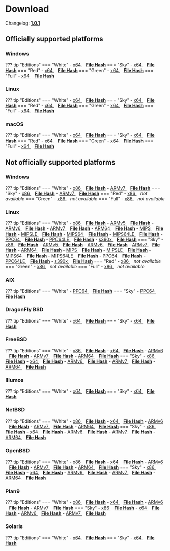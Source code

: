 # Download

Changelog: [**1.0.1**](../Changelog.md#101-_-august-06-2020)

## Officially supported platforms

### Windows

??? tip "Editions"
    === "White"
        - <a href="/dl/1.0.1/white/windows/dixer_amd64.exe">x64 </a> &nbsp;&nbsp; **<a href="/dl/1.0.1/white/windows/dixer_amd64_checksum.json">File Hash</a>**
    === "Sky"
        - <a href="/dl/1.0.1/sky/windows/dixer_amd64.exe">x64 </a> &nbsp;&nbsp; **<a href="/dl/1.0.1/sky/windows/dixer_amd64_checksum.json">File Hash</a>**
    === "Red"
        - <a href="/dl/1.0.1/red/windows/dixer_amd64.exe">x64 </a> &nbsp;&nbsp; **<a href="/dl/1.0.1/red/windows/dixer_amd64_checksum.json">File Hash</a>**
    === "Green"
        - <a href="/dl/1.0.1/green/windows/dixer_amd64.exe">x64 </a> &nbsp;&nbsp; **<a href="/dl/1.0.1/green/windows/dixer_amd64_checksum.json">File Hash</a>**
    === "Full"
        - <a href="/dl/1.0.1/full/windows/dixer_amd64.exe">x64 </a> &nbsp;&nbsp; **<a href="/dl/1.0.1/full/windows/dixer_amd64_checksum.json">File Hash</a>**

### Linux

??? tip "Editions"
    === "White"
        - <a href="/dl/1.0.1/white/linux/dixer_amd64">x64 </a> &nbsp;&nbsp; **<a href="/dl/1.0.1/white/linux/dixer_amd64_checksum.json">File Hash</a>**
    === "Sky"
        - <a href="/dl/1.0.1/sky/linux/dixer_amd64">x64 </a> &nbsp;&nbsp; **<a href="/dl/1.0.1/sky/linux/dixer_amd64_checksum.json">File Hash</a>**
    === "Red"
        - <a href="/dl/1.0.1/red/linux/dixer_amd64">x64 </a> &nbsp;&nbsp; **<a href="/dl/1.0.1/red/linux/dixer_amd64_checksum.json">File Hash</a>**
    === "Green"
        - <a href="/dl/1.0.1/green/linux/dixer_amd64">x64 </a> &nbsp;&nbsp; **<a href="/dl/1.0.1/green/linux/dixer_amd64_checksum.json">File Hash</a>**
    === "Full"
        - <a href="/dl/1.0.1/full/linux/dixer_amd64">x64 </a> &nbsp;&nbsp; **<a href="/dl/1.0.1/full/linux/dixer_amd64_checksum.json">File Hash</a>**

### macOS

??? tip "Editions"
    === "White"
        - <a href="/dl/1.0.1/white/darwin/dixer_amd64">x64 </a> &nbsp;&nbsp; **<a href="/dl/1.0.1/white/darwin/dixer_amd64_checksum.json">File Hash</a>**
    === "Sky"
        - <a href="/dl/1.0.1/sky/darwin/dixer_amd64">x64 </a> &nbsp;&nbsp; **<a href="/dl/1.0.1/sky/darwin/dixer_amd64_checksum.json">File Hash</a>**
    === "Red"
        - <a href="/dl/1.0.1/red/darwin/dixer_amd64">x64 </a> &nbsp;&nbsp; **<a href="/dl/1.0.1/red/darwin/dixer_amd64_checksum.json">File Hash</a>**
    === "Green"
        - <a href="/dl/1.0.1/green/darwin/dixer_amd64">x64 </a> &nbsp;&nbsp; **<a href="/dl/1.0.1/green/darwin/dixer_amd64_checksum.json">File Hash</a>**
    === "Full"
        - <a href="/dl/1.0.1/full/darwin/dixer_amd64">x64 </a> &nbsp;&nbsp; **<a href="/dl/1.0.1/full/darwin/dixer_amd64_checksum.json">File Hash</a>**

## Not officially supported platforms

### Windows

??? tip "Editions"
    === "White"
        - <a href="/dl/1.0.1/white/windows/dixer_386.exe">x86 </a> &nbsp;&nbsp; **<a href="/dl/1.0.1/white/windows/dixer_386_checksum.json">File Hash</a>**
        - <a href="/dl/1.0.1/white/windows/dixer_armV7.exe">ARMv7 </a> &nbsp;&nbsp; **<a href="/dl/1.0.1/white/windows/dixer_armV7_checksum.json">File Hash</a>**
    === "Sky"
        - <a href="/dl/1.0.1/sky/windows/dixer_386.exe">x86 </a> &nbsp;&nbsp; **<a href="/dl/1.0.1/sky/windows/dixer_386_checksum.json">File Hash</a>**
        - <a href="/dl/1.0.1/white/windows/dixer_armV7.exe">ARMv7 </a> &nbsp;&nbsp; **<a href="/dl/1.0.1/sky/windows/dixer_armV7_checksum.json">File Hash</a>**
    === "Red"
        - <a href="/dl/1.0.1/red/windows/dixer_386.exe">x86 </a> &nbsp;&nbsp; *not available*
    === "Green"
        - <a href="/dl/1.0.1/green/windows/dixer_386.exe">x86 </a> &nbsp;&nbsp; *not available*
    === "Full"
        - <a href="/dl/1.0.1/full/windows/dixer_386.exe">x86 </a> &nbsp;&nbsp; *not available*

### Linux

??? tip "Editions"
    === "White"
        - <a href="/dl/1.0.1/white/linux/dixer_386">x86 </a> &nbsp;&nbsp; **<a href="/dl/1.0.1/white/linux/dixer_386_checksum.json">File Hash</a>**
        - <a href="/dl/1.0.1/white/linux/dixer_armV5">ARMv5 </a> &nbsp;&nbsp; **<a href="/dl/1.0.1/white/linux/dixer_armV5_checksum.json">File Hash</a>**
        - <a href="/dl/1.0.1/white/linux/dixer_armV6">ARMv6 </a> &nbsp;&nbsp; **<a href="/dl/1.0.1/white/linux/dixer_armV6_checksum.json">File Hash</a>**
        - <a href="/dl/1.0.1/white/linux/dixer_armV7">ARMv7 </a> &nbsp;&nbsp; **<a href="/dl/1.0.1/white/linux/dixer_armV7_checksum.json">File Hash</a>**
        - <a href="/dl/1.0.1/white/linux/dixer_arm64">ARM64 </a> &nbsp;&nbsp; **<a href="/dl/1.0.1/white/linux/dixer_arm64_checksum.json">File Hash</a>**
        - <a href="/dl/1.0.1/white/linux/dixer_mips">MIPS </a> &nbsp;&nbsp; **<a href="/dl/1.0.1/white/linux/dixer_mips_checksum.json">File Hash</a>**
        - <a href="/dl/1.0.1/white/linux/dixer_mipsle">MIPSLE </a> &nbsp;&nbsp; **<a href="/dl/1.0.1/white/linux/dixer_mipsle_checksum.json">File Hash</a>**
        - <a href="/dl/1.0.1/white/linux/dixer_mips64">MIPS64 </a> &nbsp;&nbsp; **<a href="/dl/1.0.1/white/linux/dixer_mips64_checksum.json">File Hash</a>**
        - <a href="/dl/1.0.1/white/linux/dixer_mips64le">MIPS64LE </a> &nbsp;&nbsp; **<a href="/dl/1.0.1/white/linux/dixer_mips64le_checksum.json">File Hash</a>**
        - <a href="/dl/1.0.1/white/linux/dixer_ppc64">PPC64 </a> &nbsp;&nbsp; **<a href="/dl/1.0.1/white/linux/dixer_ppc64_checksum.json">File Hash</a>**
        - <a href="/dl/1.0.1/white/linux/dixer_ppc64le">PPC64LE </a> &nbsp;&nbsp; **<a href="/dl/1.0.1/white/linux/dixer_ppc64le_checksum.json">File Hash</a>**
        - <a href="/dl/1.0.1/white/linux/dixer_s390x">s390x </a> &nbsp;&nbsp; **<a href="/dl/1.0.1/white/linux/dixer_s390x_checksum.json">File Hash</a>**
    === "Sky"
        - <a href="/dl/1.0.1/sky/linux/dixer_386">x86 </a> &nbsp;&nbsp; **<a href="/dl/1.0.1/sky/linux/dixer_386_checksum.json">File Hash</a>**
        - <a href="/dl/1.0.1/sky/linux/dixer_armV5">ARMv5 </a> &nbsp;&nbsp; **<a href="/dl/1.0.1/sky/linux/dixer_armV5_checksum.json">File Hash</a>**
        - <a href="/dl/1.0.1/sky/linux/dixer_armV6">ARMv6 </a> &nbsp;&nbsp; **<a href="/dl/1.0.1/sky/linux/dixer_armV6_checksum.json">File Hash</a>**
        - <a href="/dl/1.0.1/sky/linux/dixer_armV7">ARMv7 </a> &nbsp;&nbsp; **<a href="/dl/1.0.1/sky/linux/dixer_armV7_checksum.json">File Hash</a>**
        - <a href="/dl/1.0.1/sky/linux/dixer_arm64">ARM64 </a> &nbsp;&nbsp; **<a href="/dl/1.0.1/sky/linux/dixer_arm64_checksum.json">File Hash</a>**
        - <a href="/dl/1.0.1/sky/linux/dixer_mips">MIPS </a> &nbsp;&nbsp; **<a href="/dl/1.0.1/sky/linux/dixer_mips_checksum.json">File Hash</a>**
        - <a href="/dl/1.0.1/sky/linux/dixer_mipsle">MIPSLE </a> &nbsp;&nbsp; **<a href="/dl/1.0.1/sky/linux/dixer_mipsle_checksum.json">File Hash</a>**
        - <a href="/dl/1.0.1/sky/linux/dixer_mips64">MIPS64 </a> &nbsp;&nbsp; **<a href="/dl/1.0.1/sky/linux/dixer_mips64_checksum.json">File Hash</a>**
        - <a href="/dl/1.0.1/sky/linux/dixer_mips64le">MIPS64LE </a> &nbsp;&nbsp; **<a href="/dl/1.0.1/sky/linux/dixer_mips64le_checksum.json">File Hash</a>**
        - <a href="/dl/1.0.1/sky/linux/dixer_ppc64">PPC64 </a> &nbsp;&nbsp; **<a href="/dl/1.0.1/sky/linux/dixer_ppc64_checksum.json">File Hash</a>**
        - <a href="/dl/1.0.1/sky/linux/dixer_ppc64le">PPC64LE </a> &nbsp;&nbsp; **<a href="/dl/1.0.1/sky/linux/dixer_ppc64le_checksum.json">File Hash</a>**
        - <a href="/dl/1.0.1/sky/linux/dixer_s390x">s390x </a> &nbsp;&nbsp; **<a href="/dl/1.0.1/sky/linux/dixer_s390x_checksum.json">File Hash</a>**
    === "Red"
        - <a href="/dl/1.0.1/red/linux/dixer_386">x86 </a> &nbsp;&nbsp; *not available*
    === "Green"
        - <a href="/dl/1.0.1/green/linux/dixer_386">x86 </a> &nbsp;&nbsp; *not available*
    === "Full"
        - <a href="/dl/1.0.1/full/linux/dixer_386">x86 </a> &nbsp;&nbsp; *not available*

### AIX

??? tip "Editions"
    === "White"
        - <a href="/dl/1.0.1/white/aix/dixer_ppc64">PPC64 </a> &nbsp;&nbsp; **<a href="/dl/1.0.1/white/aix/dixer_ppc64_checksum.json">File Hash</a>**
    === "Sky"
        - <a href="/dl/1.0.1/sky/aix/dixer_ppc64">PPC64 </a> &nbsp;&nbsp; **<a href="/dl/1.0.1/sky/aix/dixer_ppc64_checksum.json">File Hash</a>**

### DragonFly BSD

??? tip "Editions"
    === "White"
        - <a href="/dl/1.0.1/white/dragonfly/dixer_amd64">x64 </a> &nbsp;&nbsp; **<a href="/dl/1.0.1/white/dragonfly/dixer_amd64_checksum.json">File Hash</a>**
    === "Sky"
        - <a href="/dl/1.0.1/sky/dragonfly/dixer_amd64">x64 </a> &nbsp;&nbsp; **<a href="/dl/1.0.1/sky/dragonfly/dixer_amd64_checksum.json">File Hash</a>**

### FreeBSD

??? tip "Editions"
    === "White"
        - <a href="/dl/1.0.1/white/freebsd/dixer_386">x86 </a> &nbsp;&nbsp; **<a href="/dl/1.0.1/white/freebsd/dixer_386_checksum.json">File Hash</a>**
        - <a href="/dl/1.0.1/white/freebsd/dixer_amd64">x64 </a> &nbsp;&nbsp; **<a href="/dl/1.0.1/white/freebsd/dixer_amd64_checksum.json">File Hash</a>**
        - <a href="/dl/1.0.1/white/freebsd/dixer_armV6">ARMv6 </a> &nbsp;&nbsp; **<a href="/dl/1.0.1/white/freebsd/dixer_armV6_checksum.json">File Hash</a>**
        - <a href="/dl/1.0.1/white/freebsd/dixer_armV7">ARMv7 </a> &nbsp;&nbsp; **<a href="/dl/1.0.1/white/freebsd/dixer_armV7_checksum.json">File Hash</a>**
        - <a href="/dl/1.0.1/white/freebsd/dixer_arm64">ARM64 </a> &nbsp;&nbsp; **<a href="/dl/1.0.1/white/freebsd/dixer_arm64_checksum.json">File Hash</a>**
    === "Sky"
        - <a href="/dl/1.0.1/sky/freebsd/dixer_386">x86 </a> &nbsp;&nbsp; **<a href="/dl/1.0.1/sky/freebsd/dixer_386_checksum.json">File Hash</a>**
        - <a href="/dl/1.0.1/sky/freebsd/dixer_amd64">x64 </a> &nbsp;&nbsp; **<a href="/dl/1.0.1/sky/freebsd/dixer_amd64_checksum.json">File Hash</a>**
        - <a href="/dl/1.0.1/sky/freebsd/dixer_armV6">ARMv6 </a> &nbsp;&nbsp; **<a href="/dl/1.0.1/sky/freebsd/dixer_armV6_checksum.json">File Hash</a>**
        - <a href="/dl/1.0.1/sky/freebsd/dixer_armV7">ARMv7 </a> &nbsp;&nbsp; **<a href="/dl/1.0.1/sky/freebsd/dixer_armV7_checksum.json">File Hash</a>**
        - <a href="/dl/1.0.1/sky/freebsd/dixer_arm64">ARM64 </a> &nbsp;&nbsp; **<a href="/dl/1.0.1/sky/freebsd/dixer_arm64_checksum.json">File Hash</a>**

### Illumos

??? tip "Editions"
    === "White"
        - <a href="/dl/1.0.1/white/illumos/dixer_amd64">x64 </a> &nbsp;&nbsp; **<a href="/dl/1.0.1/white/illumos/dixer_amd64_checksum.json">File Hash</a>**
    === "Sky"
        - <a href="/dl/1.0.1/sky/illumos/dixer_amd64">x64 </a> &nbsp;&nbsp; **<a href="/dl/1.0.1/sky/illumos/dixer_amd64_checksum.json">File Hash</a>**

### NetBSD

??? tip "Editions"
    === "White"
        - <a href="/dl/1.0.1/white/netbsd/dixer_386">x86 </a> &nbsp;&nbsp; **<a href="/dl/1.0.1/white/netbsd/dixer_386_checksum.json">File Hash</a>**
        - <a href="/dl/1.0.1/white/netbsd/dixer_amd64">x64 </a> &nbsp;&nbsp; **<a href="/dl/1.0.1/white/netbsd/dixer_amd64_checksum.json">File Hash</a>**
        - <a href="/dl/1.0.1/white/netbsd/dixer_armV6">ARMv6 </a> &nbsp;&nbsp; **<a href="/dl/1.0.1/white/netbsd/dixer_armV6_checksum.json">File Hash</a>**
        - <a href="/dl/1.0.1/white/netbsd/dixer_armV7">ARMv7 </a> &nbsp;&nbsp; **<a href="/dl/1.0.1/white/netbsd/dixer_armV7_checksum.json">File Hash</a>**
        - <a href="/dl/1.0.1/white/netbsd/dixer_arm64">ARM64 </a> &nbsp;&nbsp; **<a href="/dl/1.0.1/white/netbsd/dixer_arm64_checksum.json">File Hash</a>**
    === "Sky"
        - <a href="/dl/1.0.1/sky/netbsd/dixer_386">x86 </a> &nbsp;&nbsp; **<a href="/dl/1.0.1/sky/netbsd/dixer_386_checksum.json">File Hash</a>**
        - <a href="/dl/1.0.1/sky/netbsd/dixer_amd64">x64 </a> &nbsp;&nbsp; **<a href="/dl/1.0.1/sky/netbsd/dixer_amd64_checksum.json">File Hash</a>**
        - <a href="/dl/1.0.1/sky/netbsd/dixer_armV6">ARMv6 </a> &nbsp;&nbsp; **<a href="/dl/1.0.1/sky/netbsd/dixer_armV6_checksum.json">File Hash</a>**
        - <a href="/dl/1.0.1/sky/netbsd/dixer_armV7">ARMv7 </a> &nbsp;&nbsp; **<a href="/dl/1.0.1/sky/netbsd/dixer_armV7_checksum.json">File Hash</a>**
        - <a href="/dl/1.0.1/sky/netbsd/dixer_arm64">ARM64 </a> &nbsp;&nbsp; **<a href="/dl/1.0.1/sky/netbsd/dixer_arm64_checksum.json">File Hash</a>**

### OpenBSD

??? tip "Editions"
    === "White"
        - <a href="/dl/1.0.1/white/openbsd/dixer_386">x86 </a> &nbsp;&nbsp; **<a href="/dl/1.0.1/white/openbsd/dixer_386_checksum.json">File Hash</a>**
        - <a href="/dl/1.0.1/white/openbsd/dixer_amd64">x64 </a> &nbsp;&nbsp; **<a href="/dl/1.0.1/white/openbsd/dixer_amd64_checksum.json">File Hash</a>**
        - <a href="/dl/1.0.1/white/openbsd/dixer_armV6">ARMv6 </a> &nbsp;&nbsp; **<a href="/dl/1.0.1/white/openbsd/dixer_armV6_checksum.json">File Hash</a>**
        - <a href="/dl/1.0.1/white/openbsd/dixer_armV7">ARMv7 </a> &nbsp;&nbsp; **<a href="/dl/1.0.1/white/openbsd/dixer_armV7_checksum.json">File Hash</a>**
        - <a href="/dl/1.0.1/white/openbsd/dixer_arm64">ARM64 </a> &nbsp;&nbsp; **<a href="/dl/1.0.1/white/openbsd/dixer_arm64_checksum.json">File Hash</a>**
    === "Sky"
        - <a href="/dl/1.0.1/sky/openbsd/dixer_386">x86 </a> &nbsp;&nbsp; **<a href="/dl/1.0.1/sky/openbsd/dixer_386_checksum.json">File Hash</a>**
        - <a href="/dl/1.0.1/sky/openbsd/dixer_amd64">x64 </a> &nbsp;&nbsp; **<a href="/dl/1.0.1/sky/openbsd/dixer_amd64_checksum.json">File Hash</a>**
        - <a href="/dl/1.0.1/sky/openbsd/dixer_armV6">ARMv6 </a> &nbsp;&nbsp; **<a href="/dl/1.0.1/sky/openbsd/dixer_armV6_checksum.json">File Hash</a>**
        - <a href="/dl/1.0.1/sky/openbsd/dixer_armV7">ARMv7 </a> &nbsp;&nbsp; **<a href="/dl/1.0.1/sky/openbsd/dixer_armV7_checksum.json">File Hash</a>**
        - <a href="/dl/1.0.1/sky/openbsd/dixer_arm64">ARM64 </a> &nbsp;&nbsp; **<a href="/dl/1.0.1/sky/openbsd/dixer_arm64_checksum.json">File Hash</a>**

### Plan9

??? tip "Editions"
    === "White"
        - <a href="/dl/1.0.1/white/plan9/dixer_386">x86 </a> &nbsp;&nbsp; **<a href="/dl/1.0.1/white/plan9/dixer_386_checksum.json">File Hash</a>**
        - <a href="/dl/1.0.1/white/plan9/dixer_amd64">x64 </a> &nbsp;&nbsp; **<a href="/dl/1.0.1/white/plan9/dixer_amd64_checksum.json">File Hash</a>**
        - <a href="/dl/1.0.1/white/plan9/dixer_armV6">ARMv6 </a> &nbsp;&nbsp; **<a href="/dl/1.0.1/white/plan9/dixer_armV6_checksum.json">File Hash</a>**
        - <a href="/dl/1.0.1/white/plan9/dixer_armV7">ARMv7 </a> &nbsp;&nbsp; **<a href="/dl/1.0.1/white/plan9/dixer_armV7_checksum.json">File Hash</a>**
    === "Sky"
        - <a href="/dl/1.0.1/sky/plan9/dixer_386">x86 </a> &nbsp;&nbsp; **<a href="/dl/1.0.1/sky/plan9/dixer_386_checksum.json">File Hash</a>**
        - <a href="/dl/1.0.1/sky/plan9/dixer_amd64">x64 </a> &nbsp;&nbsp; **<a href="/dl/1.0.1/sky/plan9/dixer_amd64_checksum.json">File Hash</a>**
        - <a href="/dl/1.0.1/sky/plan9/dixer_armV6">ARMv6 </a> &nbsp;&nbsp; **<a href="/dl/1.0.1/sky/plan9/dixer_armV6_checksum.json">File Hash</a>**
        - <a href="/dl/1.0.1/sky/plan9/dixer_armV7">ARMv7 </a> &nbsp;&nbsp; **<a href="/dl/1.0.1/sky/plan9/dixer_armV7_checksum.json">File Hash</a>**

### Solaris

??? tip "Editions"
    === "White"
        - <a href="/dl/1.0.1/white/solaris/dixer_amd64">x64 </a> &nbsp;&nbsp; **<a href="/dl/1.0.1/white/solaris/dixer_amd64_checksum.json">File Hash</a>**
    === "Sky"
        - <a href="/dl/1.0.1/sky/solaris/dixer_amd64">x64 </a> &nbsp;&nbsp; **<a href="/dl/1.0.1/sky/solaris/dixer_amd64_checksum.json">File Hash</a>**
